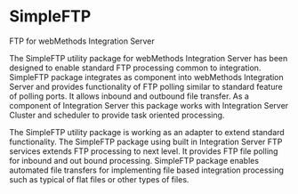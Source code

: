 SimpleFTP
=========

FTP for webMethods Integration Server

The SimpleFTP utility package for webMethods Integration Server has been designed to enable standard 
FTP processing common to integration. SimpleFTP package integrates as component intowebMethods Integration Server and provides functionality of FTP polling similar to standard featureof polling ports. It allows inbound and outbound file transfer. As a component of Integration Serverthis package works with Integration Server Cluster and scheduler to provide task orientedprocessing.

The SimpleFTP utility package is working as an adapterto extend standard functionality. The SimpleFTP package using built in Integration Server FTPservices extends FTP processing to next level. It provides FTP file polling for inbound and outbound processing. SimpleFTP package enables automated file transfers for implementing file basedintegration processing such as typical of flat files or other types of files.